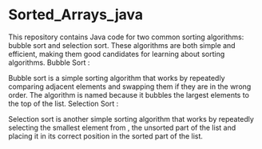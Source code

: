 # Sorted_Arrays_java
This repository contains Java code for two common sorting algorithms: bubble sort and selection sort. These algorithms are both simple and efficient, making them good candidates for learning about sorting algorithms.
Bubble Sort :

Bubble sort is a simple sorting algorithm that works by repeatedly comparing adjacent elements and swapping them if they are in the wrong order. 
The algorithm is named because it bubbles the largest elements to the top of the list.
Selection Sort :

Selection sort is another simple sorting algorithm that works by repeatedly selecting the smallest element from ,
the unsorted part of the list and placing it in its correct position in the sorted part of the list.
